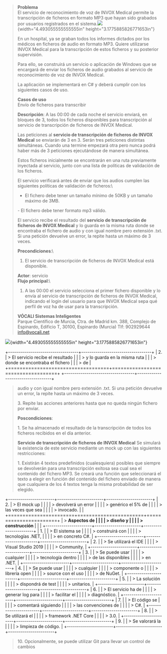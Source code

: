 > **Problema**\
> El servicio de reconocimiento de voz de INVOX Medical permite la
> transcripción de ficheros en formato MP3 que hayan sido grabados por
> usuarios registrados en el
> sistema.![](vertopal_3bbb1ed9961e40478a4fecaf1a223485/media/image1.png){width="4.493055555555555in"
> height="3.1775885826771653in"}
>
> En un hospital, ya se graban todos los informes dictados por los
> médicos en ficheros de audio en formato MP3. Quiere utilizarse INVOX
> Medical para la transcripción de estos ficheros y su posterior
> supervisión.
>
> Para ello, se construirá un servicio o aplicación de Windows que se
> encargará de enviar los ficheros de audio grabados al servicio de
> reconocimiento de voz de INVOX Medical.
>
> La aplicación se implementará en C# y deberá cumplir con los
> siguientes casos de uso.
>
> **Casos de uso**\
> Envío de ficheros para transcribir
>
> **Descripción**: A las 00:00 de cada noche el servicio enviará, en
> bloques de 3, todos los ficheros disponibles para transcripción al
> servicio de transcripción de ficheros de INVOX Medical.
>
> Las peticiones al **servicio de transcripción de ficheros de INVOX
> Medical** se enviarán de 3 en 3. Serán tres peticiones distintas
> simultáneas. Cuando una termine empezará otra pero nunca podrá haber
> más de 3 peticiones ejecutándose de manera simultánea.
>
> Estos ficheros inicialmente se encontrarán en una ruta previamente
> inyectada al servicio, junto con una lista de políticas de validación
> de los ficheros.
>
> El servicio verificará antes de enviar que los audios cumplen las
> siguientes políticas de validación de ficheros:\
> - El fichero debe tener un tamaño mínimo de 50KB y un tamaño máximo de
> 3MB.
>
> \- El fichero debe tener formato mp3 válido.
>
> El servicio recibe el resultado del **servicio de transcripción de
> ficheros de INVOX Medical** y lo guarda en la misma ruta donde se
> encontraba el fichero de audio y con igual nombre pero extensión .txt.
> Si una petición devuelve un error, la repite hasta un máximo de 3
> veces.
>
> **Precondiciones**:\
> 1. El servicio de transcripción de ficheros de INVOX Medical está
> disponible.
>
> **Actor**: servicio\
> **Flujo principal**:\
> 1. A las 00:00 el servicio selecciona el primer fichero disponible y
> lo envía al servicio de transcripción de ficheros de INVOX Medical,
> indicando el login del usuario para que INVOX Medical sepa qué perfil
> de voz ha de usar para la transcripción.
>
> **VÓCALI Sistemas Inteligentes**\
> Parque Científico de Murcia, Ctra. de Madrid km. 388, Complejo de
> Espinardo, Edificio T, 30100, Espinardo (Murcia) Tlf: 902929644\
> info@vocali.net

![](vertopal_3bbb1ed9961e40478a4fecaf1a223485/media/image1.png){width="4.493055555555555in"
height="3.1775885826771653in"}

+-----------------------------------+-----------------------------------+
| 2\.                               | > El servicio recibe el resultado |
|                                   | > y lo guarda en la misma ruta    |
|                                   | > donde se encontraba el fichero  |
|                                   | > de                              |
+===================================+===================================+
+-----------------------------------+-----------------------------------+

> audio y con igual nombre pero extensión .txt. Si una petición devuelve
> un error, la repite hasta un máximo de 3 veces.
>
> 3\. Repite las acciones anteriores hasta que no queda ningún fichero
> por enviar.
>
> **Poscondiciones**:
>
> 1\. Se ha almacenado el resultado de la transcripción de todos los
> ficheros recibidos en el día anterior.
>
> **Servicio de transcripción de ficheros de INVOX Medical** Se simulará
> la existencia de este servicio mediante un mock up con las siguientes
> restricciones:
>
> 1\. Existirán 4 textos predefinidos (cualesquiera) posibles que
> siempre se devolverán para una transcripción exitosa sea cual sea el
> contenido del fichero MP3. Se creará una función que seleccionará el
> texto a elegir en función del contenido del fichero enviado de manera
> que cualquiera de los 4 textos tenga la misma probabilidad de ser
> elegido.

+-----------------------+-----------------------+-----------------------+
| 2\.                   | > El mock up          |                       |
|                       | > devolverá un error  |                       |
|                       | > genérico el 5% de   |                       |
|                       | > las veces que sea   |                       |
|                       | > invocado.           |                       |
+=======================+=======================+=======================+
| > **Aspectos de       |                       |                       |
| > diseño y            |                       |                       |
| > construcción**      |                       |                       |
+-----------------------+-----------------------+-----------------------+
| 1\.                   |                       | > El sistema se       |
|                       |                       | > construirá con      |
|                       |                       | > tecnologías .NET,   |
|                       |                       | > en concreto C#.     |
+-----------------------+-----------------------+-----------------------+
| 2\.                   |                       | > Se utilizará el IDE |
|                       |                       | > Visual Studio 2019  |
|                       |                       | > Community.          |
+-----------------------+-----------------------+-----------------------+
| 3\.                   |                       | > Se puede usar       |
|                       |                       | > cualquier           |
|                       |                       | > tecnología dentro   |
|                       |                       | > de las disponibles  |
|                       |                       | > en .NET.            |
+-----------------------+-----------------------+-----------------------+
| 4\.                   |                       | > Se puede usar       |
|                       |                       | > cualquier           |
|                       |                       | > componente o        |
|                       |                       | > librería open       |
|                       |                       | > source con el uso   |
|                       |                       | > de NuGet.           |
+-----------------------+-----------------------+-----------------------+
| 5\.                   |                       | > La solución         |
|                       |                       | > dispondrá de test   |
|                       |                       | > unitarios.          |
+-----------------------+-----------------------+-----------------------+
| 6\.                   |                       | > El servicio ha de   |
|                       |                       | > generar log para    |
|                       |                       | > facilitar el        |
|                       |                       | > diagnóstico.        |
+-----------------------+-----------------------+-----------------------+
| 7\.                   |                       | > El código se        |
|                       |                       | > comentará siguiendo |
|                       |                       | > las convenciones de |
|                       |                       | > C#.                 |
+-----------------------+-----------------------+-----------------------+
| 8\.                   |                       | > Se utilizará el     |
|                       |                       | > framework .NET Core |
|                       |                       | > 3.0.                |
+-----------------------+-----------------------+-----------------------+
| 9\.                   |                       | > Se valorará la      |
|                       |                       | > limpieza de código. |
+-----------------------+-----------------------+-----------------------+

> 10\. Opcionalmente, se puede utilizar Git para llevar un control de
> cambios
